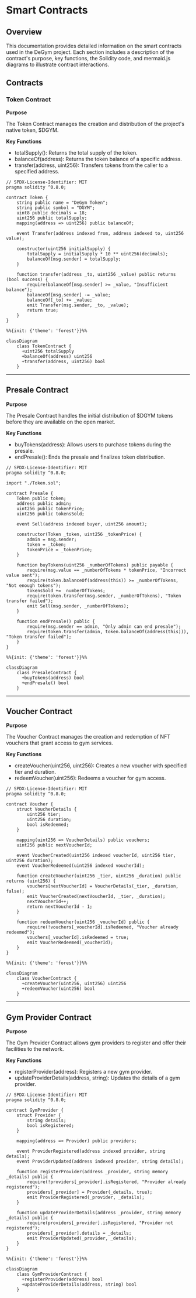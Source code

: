 # Smart Contracts

## Overview

This documentation provides detailed information on the smart contracts used in the DeGym project. Each section includes a description of the contract's purpose, key functions, the Solidity code, and mermaid.js diagrams to illustrate contract interactions.

## Contracts
### Token Contract

**Purpose**

The Token Contract manages the creation and distribution of the project's native token, $DGYM.

**Key Functions**

* totalSupply(): Returns the total supply of the token.
* balanceOf(address): Returns the token balance of a specific address.
* transfer(address, uint256): Transfers tokens from the caller to a specified address.

```solidity
// SPDX-License-Identifier: MIT
pragma solidity ^0.8.0;

contract Token {
    string public name = "DeGym Token";
    string public symbol = "DGYM";
    uint8 public decimals = 18;
    uint256 public totalSupply;
    mapping(address => uint256) public balanceOf;

    event Transfer(address indexed from, address indexed to, uint256 value);

    constructor(uint256 initialSupply) {
        totalSupply = initialSupply * 10 ** uint256(decimals);
        balanceOf[msg.sender] = totalSupply;
    }

    function transfer(address _to, uint256 _value) public returns (bool success) {
        require(balanceOf[msg.sender] >= _value, "Insufficient balance");
        balanceOf[msg.sender] -= _value;
        balanceOf[_to] += _value;
        emit Transfer(msg.sender, _to, _value);
        return true;
    }
}
```

&#x20;

```mermaid
%%{init: {'theme': 'forest'}}%%

classDiagram
    class TokenContract {
      +uint256 totalSupply
      +balanceOf(address) uint256
      +transfer(address, uint256) bool
    }
```

---
## Presale Contract

**Purpose**

The Presale Contract handles the initial distribution of $DGYM tokens before they are available on the open market.

**Key Functions**

* buyTokens(address): Allows users to purchase tokens during the presale.
* endPresale(): Ends the presale and finalizes token distribution.


```solidity
// SPDX-License-Identifier: MIT
pragma solidity ^0.8.0;

import "./Token.sol";

contract Presale {
    Token public token;
    address public admin;
    uint256 public tokenPrice;
    uint256 public tokensSold;

    event Sell(address indexed buyer, uint256 amount);

    constructor(Token _token, uint256 _tokenPrice) {
        admin = msg.sender;
        token = _token;
        tokenPrice = _tokenPrice;
    }

    function buyTokens(uint256 _numberOfTokens) public payable {
        require(msg.value == _numberOfTokens * tokenPrice, "Incorrect value sent");
        require(token.balanceOf(address(this)) >= _numberOfTokens, "Not enough tokens");
        tokensSold += _numberOfTokens;
        require(token.transfer(msg.sender, _numberOfTokens), "Token transfer failed");
        emit Sell(msg.sender, _numberOfTokens);
    }

    function endPresale() public {
        require(msg.sender == admin, "Only admin can end presale");
        require(token.transfer(admin, token.balanceOf(address(this))), "Token transfer failed");
    }
}
```

&#x20;

```mermaid
%%{init: {'theme': 'forest'}}%%

classDiagram
    class PresaleContract {
      +buyTokens(address) bool
      +endPresale() bool
    }
```

---

## Voucher Contract

**Purpose**

The Voucher Contract manages the creation and redemption of NFT vouchers that grant access to gym services.

**Key Functions**

* createVoucher(uint256, uint256): Creates a new voucher with specified tier and duration.
* redeemVoucher(uint256): Redeems a voucher for gym access.


```solidity
// SPDX-License-Identifier: MIT
pragma solidity ^0.8.0;

contract Voucher {
    struct VoucherDetails {
        uint256 tier;
        uint256 duration;
        bool isRedeemed;
    }

    mapping(uint256 => VoucherDetails) public vouchers;
    uint256 public nextVoucherId;

    event VoucherCreated(uint256 indexed voucherId, uint256 tier, uint256 duration);
    event VoucherRedeemed(uint256 indexed voucherId);

    function createVoucher(uint256 _tier, uint256 _duration) public returns (uint256) {
        vouchers[nextVoucherId] = VoucherDetails(_tier, _duration, false);
        emit VoucherCreated(nextVoucherId, _tier, _duration);
        nextVoucherId++;
        return nextVoucherId - 1;
    }

    function redeemVoucher(uint256 _voucherId) public {
        require(!vouchers[_voucherId].isRedeemed, "Voucher already redeemed");
        vouchers[_voucherId].isRedeemed = true;
        emit VoucherRedeemed(_voucherId);
    }
}

```

```mermaid
%%{init: {'theme': 'forest'}}%%

classDiagram
    class VoucherContract {
      +createVoucher(uint256, uint256) uint256
      +redeemVoucher(uint256) bool
    }
```

---

## Gym Provider Contract

**Purpose**

The Gym Provider Contract allows gym providers to register and offer their facilities to the network.

**Key Functions**

* registerProvider(address): Registers a new gym provider.
* updateProviderDetails(address, string): Updates the details of a gym provider.

```solidity
// SPDX-License-Identifier: MIT
pragma solidity ^0.8.0;

contract GymProvider {
    struct Provider {
        string details;
        bool isRegistered;
    }

    mapping(address => Provider) public providers;

    event ProviderRegistered(address indexed provider, string details);
    event ProviderUpdated(address indexed provider, string details);

    function registerProvider(address _provider, string memory _details) public {
        require(!providers[_provider].isRegistered, "Provider already registered");
        providers[_provider] = Provider(_details, true);
        emit ProviderRegistered(_provider, _details);
    }

    function updateProviderDetails(address _provider, string memory _details) public {
        require(providers[_provider].isRegistered, "Provider not registered");
        providers[_provider].details = _details;
        emit ProviderUpdated(_provider, _details);
    }
}

```


```mermaid
%%{init: {'theme': 'forest'}}%%

classDiagram
    class GymProviderContract {
      +registerProvider(address) bool
      +updateProviderDetails(address, string) bool
    }
```